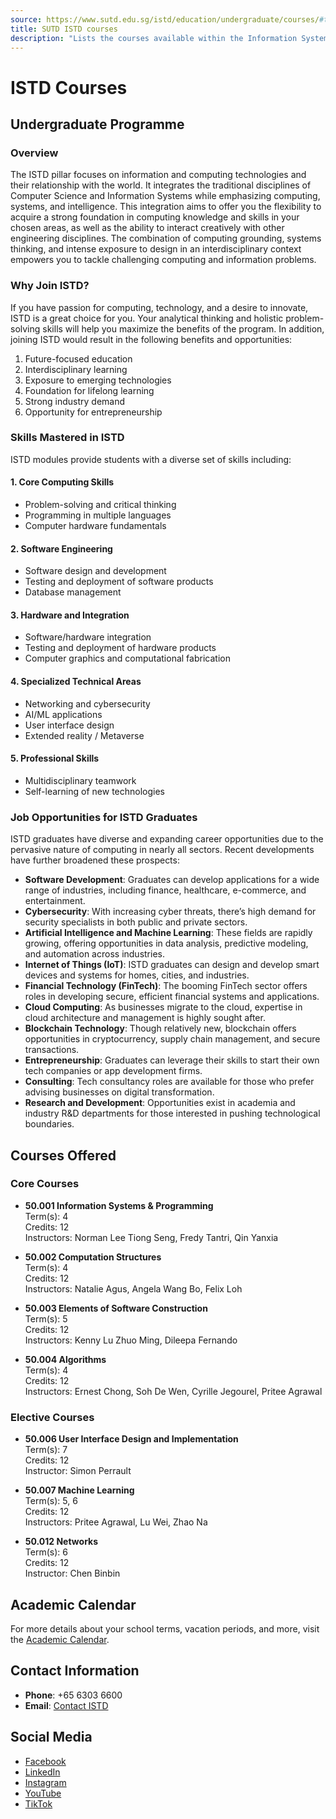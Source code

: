 ```yaml
---
source: https://www.sutd.edu.sg/istd/education/undergraduate/courses/#tabs
title: SUTD ISTD courses
description: "Lists the courses available within the Information Systems Technology and Design (ISTD) pillar."
---
```


# ISTD Courses

## Undergraduate Programme

### Overview
The ISTD pillar focuses on information and computing technologies and their relationship with the world. It integrates the traditional disciplines of Computer Science and Information Systems while emphasizing computing, systems, and intelligence. This integration aims to offer you the flexibility to acquire a strong foundation in computing knowledge and skills in your chosen areas, as well as the ability to interact creatively with other engineering disciplines. The combination of computing grounding, systems thinking, and intense exposure to design in an interdisciplinary context empowers you to tackle challenging computing and information problems.

### Why Join ISTD?
If you have passion for computing, technology, and a desire to innovate, ISTD is a great choice for you. Your analytical thinking and holistic problem-solving skills will help you maximize the benefits of the program. In addition, joining ISTD would result in the following benefits and opportunities:

1. Future-focused education
2. Interdisciplinary learning
3. Exposure to emerging technologies
4. Foundation for lifelong learning
5. Strong industry demand
6. Opportunity for entrepreneurship

### Skills Mastered in ISTD
ISTD modules provide students with a diverse set of skills including:

#### 1. Core Computing Skills
- Problem-solving and critical thinking
- Programming in multiple languages
- Computer hardware fundamentals

#### 2. Software Engineering
- Software design and development
- Testing and deployment of software products
- Database management

#### 3. Hardware and Integration
- Software/hardware integration
- Testing and deployment of hardware products
- Computer graphics and computational fabrication

#### 4. Specialized Technical Areas
- Networking and cybersecurity
- AI/ML applications
- User interface design
- Extended reality / Metaverse

#### 5. Professional Skills
- Multidisciplinary teamwork
- Self-learning of new technologies

### Job Opportunities for ISTD Graduates
ISTD graduates have diverse and expanding career opportunities due to the pervasive nature of computing in nearly all sectors. Recent developments have further broadened these prospects:

- **Software Development**: Graduates can develop applications for a wide range of industries, including finance, healthcare, e-commerce, and entertainment.
- **Cybersecurity**: With increasing cyber threats, there’s high demand for security specialists in both public and private sectors.
- **Artificial Intelligence and Machine Learning**: These fields are rapidly growing, offering opportunities in data analysis, predictive modeling, and automation across industries.
- **Internet of Things (IoT)**: ISTD graduates can design and develop smart devices and systems for homes, cities, and industries.
- **Financial Technology (FinTech)**: The booming FinTech sector offers roles in developing secure, efficient financial systems and applications.
- **Cloud Computing**: As businesses migrate to the cloud, expertise in cloud architecture and management is highly sought after.
- **Blockchain Technology**: Though relatively new, blockchain offers opportunities in cryptocurrency, supply chain management, and secure transactions.
- **Entrepreneurship**: Graduates can leverage their skills to start their own tech companies or app development firms.
- **Consulting**: Tech consultancy roles are available for those who prefer advising businesses on digital transformation.
- **Research and Development**: Opportunities exist in academia and industry R&D departments for those interested in pushing technological boundaries.

## Courses Offered
### Core Courses
- **50.001 Information Systems & Programming**  
  Term(s): 4  
  Credits: 12  
  Instructors: Norman Lee Tiong Seng, Fredy Tantri, Qin Yanxia

- **50.002 Computation Structures**  
  Term(s): 4  
  Credits: 12  
  Instructors: Natalie Agus, Angela Wang Bo, Felix Loh

- **50.003 Elements of Software Construction**  
  Term(s): 5  
  Credits: 12  
  Instructors: Kenny Lu Zhuo Ming, Dileepa Fernando

- **50.004 Algorithms**  
  Term(s): 4  
  Credits: 12  
  Instructors: Ernest Chong, Soh De Wen, Cyrille Jegourel, Pritee Agrawal

### Elective Courses
- **50.006 User Interface Design and Implementation**  
  Term(s): 7  
  Credits: 12  
  Instructor: Simon Perrault

- **50.007 Machine Learning**  
  Term(s): 5, 6  
  Credits: 12  
  Instructors: Pritee Agrawal, Lu Wei, Zhao Na

- **50.012 Networks**  
  Term(s): 6  
  Credits: 12  
  Instructor: Chen Binbin

## Academic Calendar
For more details about your school terms, vacation periods, and more, visit the [Academic Calendar](https://www.sutd.edu.sg/istd/education/undergraduate/academic-calendar/overview/ay2024-onwards/).

## Contact Information
- **Phone**: +65 6303 6600
- **Email**: [Contact ISTD](https://www.sutd.edu.sg/istd/contact-us/)

## Social Media
- [Facebook](https://www.facebook.com/sutdsingapore)
- [LinkedIn](https://www.linkedin.com/school/sutd)
- [Instagram](https://www.instagram.com/sutdsg)
- [YouTube](http://www.youtube.com/user/SUTDSingapore)
- [TikTok](https://www.tiktok.com/@sutd_sg)